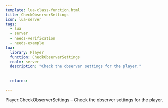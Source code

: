 ```yaml
---
template: lua-class-function.html
title: CheckObserverSettings
icon: lua-server
tags:
  - lua
  - server
  - needs-verification
  - needs-example
lua:
  library: Player
  function: CheckObserverSettings
  realm: server
  description: "Check the observer settings for the player."
  
  
  returns:
    
---
```


<div class="lua__search__keywords">
Player:CheckObserverSettings &#x2013; Check the observer settings for the player.
</div>
